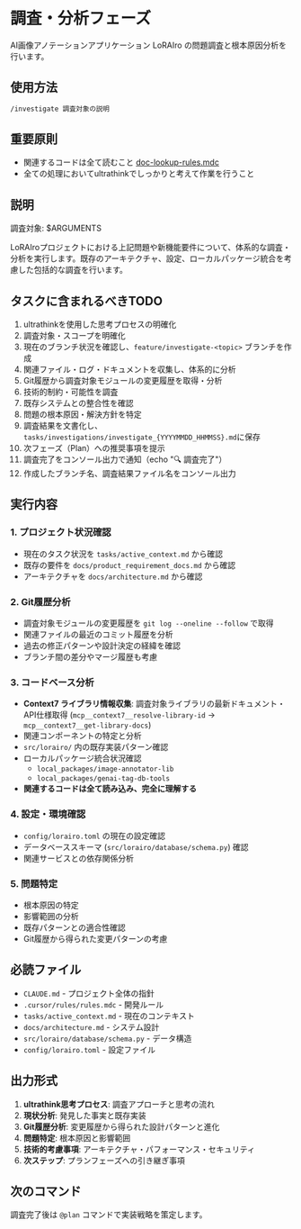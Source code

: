 # 調査・分析フェーズ

AI画像アノテーションアプリケーション LoRAIro の問題調査と根本原因分析を行います。

## 使用方法
```bash
/investigate 調査対象の説明
```

## 重要原則
- 関連するコードは全て読むこと [doc-lookup-rules.mdc](mdc:.cursor/rules/doc-lookup-rules.mdc)
- 全ての処理においてultrathinkでしっかりと考えて作業を行うこと

## 説明
調査対象: $ARGUMENTS

LoRAIroプロジェクトにおける上記問題や新機能要件について、体系的な調査・分析を実行します。既存のアーキテクチャ、設定、ローカルパッケージ統合を考慮した包括的な調査を行います。

## タスクに含まれるべきTODO
1. ultrathinkを使用した思考プロセスの明確化
2. 調査対象・スコープを明確化
3. 現在のブランチ状況を確認し、`feature/investigate-<topic>` ブランチを作成
4. 関連ファイル・ログ・ドキュメントを収集し、体系的に分析
5. Git履歴から調査対象モジュールの変更履歴を取得・分析
6. 技術的制約・可能性を調査
7. 既存システムとの整合性を確認
8. 問題の根本原因・解決方針を特定
9. 調査結果を文書化し、`tasks/investigations/investigate_{YYYYMMDD_HHMMSS}.md`に保存
10. 次フェーズ（Plan）への推奨事項を提示
11. 調査完了をコンソール出力で通知（echo "🔍 調査完了"）
12. 作成したブランチ名、調査結果ファイル名をコンソール出力

## 実行内容

### 1. プロジェクト状況確認
- 現在のタスク状況を `tasks/active_context.md` から確認
- 既存の要件を `docs/product_requirement_docs.md` から確認
- アーキテクチャを `docs/architecture.md` から確認

### 2. Git履歴分析
- 調査対象モジュールの変更履歴を `git log --oneline --follow` で取得
- 関連ファイルの最近のコミット履歴を分析
- 過去の修正パターンや設計決定の経緯を確認
- ブランチ間の差分やマージ履歴も考慮

### 3. コードベース分析
- **Context7 ライブラリ情報収集**: 調査対象ライブラリの最新ドキュメント・API仕様取得 (`mcp__context7__resolve-library-id` → `mcp__context7__get-library-docs`)
- 関連コンポーネントの特定と分析
- `src/lorairo/` 内の既存実装パターン確認
- ローカルパッケージ統合状況確認
  - `local_packages/image-annotator-lib`
  - `local_packages/genai-tag-db-tools`
- **関連するコードは全て読み込み、完全に理解する**

### 4. 設定・環境確認
- `config/lorairo.toml` の現在の設定確認
- データベーススキーマ (`src/lorairo/database/schema.py`) 確認
- 関連サービスとの依存関係分析

### 5. 問題特定
- 根本原因の特定
- 影響範囲の分析
- 既存パターンとの適合性確認
- Git履歴から得られた変更パターンの考慮

## 必読ファイル
- `CLAUDE.md` - プロジェクト全体の指針
- `.cursor/rules/rules.mdc` - 開発ルール
- `tasks/active_context.md` - 現在のコンテキスト
- `docs/architecture.md` - システム設計
- `src/lorairo/database/schema.py` - データ構造
- `config/lorairo.toml` - 設定ファイル

## 出力形式
1. **ultrathink思考プロセス**: 調査アプローチと思考の流れ
2. **現状分析**: 発見した事実と既存実装
3. **Git履歴分析**: 変更履歴から得られた設計パターンと進化
4. **問題特定**: 根本原因と影響範囲
5. **技術的考慮事項**: アーキテクチャ・パフォーマンス・セキュリティ
6. **次ステップ**: プランフェーズへの引き継ぎ事項

## 次のコマンド
調査完了後は `@plan` コマンドで実装戦略を策定します。
